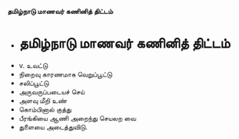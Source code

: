 **தமிழ்நாடு மாணவர் கணினித் திட்டம்**
- # தமிழ்நாடு மாணவர் கணினித் திட்டம்
- v. உவட்டு
- நிறைவு காரணமாக வெறுப்பூட்டு
- சலிப்பூட்டு
- அருவருப்படையச் செய்
- அளவு மீறி உண்
- கொம்பினால் குத்து
- பீரங்கியை ஆணி அறைந்து செயலற வை
- துளையை அடைத்துவிடு.

